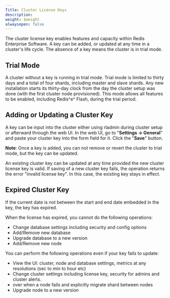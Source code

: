 ```yaml
---
Title: Cluster License Keys
description: 
weight: $weight
alwaysopen: false
---
```

The cluster license key enables features and capacity within Redis
Enterprise Software. A key can be added, or updated at any time in a
cluster's life cycle. The absence of a key means the cluster is in trial
mode.

Trial Mode
----------

A cluster without a key is running in trial mode. Trial mode is limited
to thirty days and a total of four shards, including master and slave
shards. Any new installation starts its thirty-day clock from the day
the cluster setup was done (with the first cluster node provisioned).
This mode allows all features to be enabled, including Redis^e^ Flash,
during the trial period.

Adding or Updating a Cluster Key
--------------------------------

A key can be input into the cluster either using rladmin during cluster
setup or afterward through the web UI. In the web UI, go to "**Settings
-\> General**" and paste your cluster key into the form field for it.
Click the "**Save**" button.

**Note**: Once a key is added, you can not remove or revert the cluster
to trial mode, but the key can be updated.

An existing cluster key can be updated at any time provided the new
cluster license key is valid. If saving of a new cluster key fails, the
operation returns the error "invalid license key". In this case, the
existing key stays in effect.

Expired Cluster Key
-------------------

If the current date is not between the start and end date embedded in
the key, the key has expired.

When the license has expired, you cannot do the following operations:

-   Change database settings including security and config options
-   Add/Remove new database
-   Upgrade database to a new version
-   Add/Remove new node

You can perform the following operations even if your key fails to
update:

-   View the UI: cluster, node and database settings, metrics at any
    resolutions (sec to min to hour etc)
-   Change cluster settings including license key, security for admins
    and cluster alerts.
-   over when a node fails and explicitly migrate shard between nodes
-   Upgrade node to a new version
